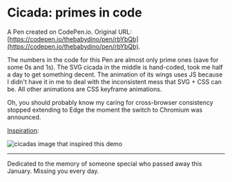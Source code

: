 # Cicada: primes in code

A Pen created on CodePen.io. Original URL: [https://codepen.io/thebabydino/pen/rbYbQb](https://codepen.io/thebabydino/pen/rbYbQb).

The numbers in the code for this Pen are almost only prime ones (save for some 0s and 1s). The SVG cicada in the middle is hand-coded, took me half a day to get something decent. The animation of its wings uses JS because I didn't have it in me to deal with the inconsistent mess that SVG + CSS can be. All other animations are CSS keyframe animations.

Oh, you should probably know my caring for cross-browser consistency stopped extending to Edge the moment the switch to Chromium was announced.

[Inspiration](https://www.vecteezy.com/vector-art/178372-set-of-colorful-cicada):

![cicadas image that inspired this demo](https://static.vecteezy.com/system/resources/previews/000/178/372/original/set-of-colorful-cicada-vector.jpg)

---

Dedicated to the memory of someone special who passed away this January. Missing you every day.